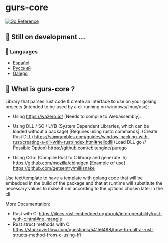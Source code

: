 # gurs-core
[![Go Reference](https://pkg.go.dev/badge/github.com/PiterWeb/gurs-core.svg)](https://pkg.go.dev/github.com/PiterWeb/gurs-core)

## 🚧 Still on development ...

### 🏴 Languages

- [Español](/README-es.md)
- [Русский](/README-ru.md)
- [Galego](/README-gl.md)

## 🤯 What is gurs-core ?

Library that parses rust code & create an interface to use on your golang projects
(intended to be used by a cli running on windows/linux/osx):

- Using https://wazero.io/ [Needs to compile to Webassembly].

- Using DLL / SO / LYB (System Dependent Libraries, which can be loaded without a package) [Requires using rustc commands].
(Create Rust DLL)
https://samrambles.com/guides/window-hacking-with-rust/creating-a-dll-with-rust/index.html#hellodll
(Load DLL go // Possible Option)
https://github.com/ebitengine/purego

- Using CGo:
(Compile Rust to C library and generate .h) https://github.com/mozilla/cbindgen
[Example of use] https://github.com/getsentry/milksnake

Use text/template to have a template with golang code that will be embedded in the build of the package
and that at runtime will substitute the necessary values to make it run according to the options chosen later in the cli

More Documentation:

- Rust with C: https://docs.rust-embedded.org/book/interoperability/rust-with-c.html#no_mangle
- Rust struct methods with C: https://stackoverflow.com/questions/54156498/how-to-call-a-rust-structs-method-from-c-using-ffi
